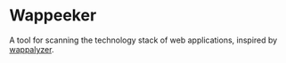 # Wappeeker

A tool for scanning the technology stack of web applications, inspired by [wappalyzer](https://www.wappalyzer.com/).
